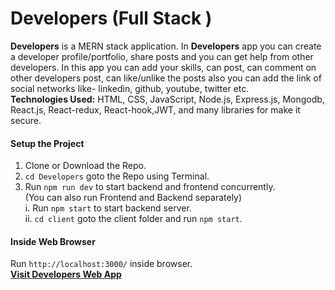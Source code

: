 ﻿# Developers (Full Stack )
<b>Developers</b> is a MERN stack application. In <b>Developers</b> app you can create a developer profile/portfolio, share posts and you can get help from other developers. In this app you can add your skills, can post, can comment on other developers post, can like/unlike the posts also you can add the link of social networks like- linkedin, github, youtube, twitter etc.<br>
**Technologies Used:** HTML, CSS, JavaScript, Node.js, Express.js, Mongodb, React.js, React-redux, React-hook,JWT, and many libraries for make it secure.<br>
#### Setup the Project
1. Clone or Download the Repo.
2. `cd Developers` goto the Repo using Terminal.
3. Run `npm run dev` to start backend and frontend concurrently.<br>
    (You can also run Frontend and Backend separately)<br>
     i. Run `npm start` to start backend server.<br>
     ii. `cd client` goto the client folder and run `npm start`.
#### Inside Web Browser
 Run `http://localhost:3000/` inside browser.<br>
 [**Visit Developers Web App**](https://developers-col.herokuapp.com/)
